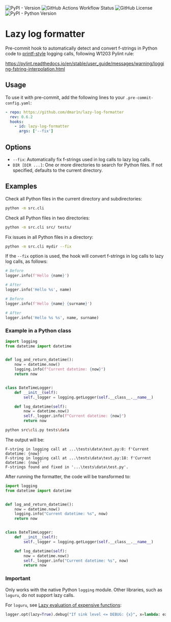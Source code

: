 ![PyPI - Version](https://img.shields.io/pypi/v/lazy-log-formatter) 
![GitHub Actions Workflow Status](https://img.shields.io/github/actions/workflow/status/dmar1n/lazy-log-formatter/.github%2Fworkflows%2Frelease.yaml)
![GitHub License](https://img.shields.io/github/license/dmar1n/lazy-log-formatter)
![PyPI - Python Version](https://img.shields.io/pypi/pyversions/lazy-log-formatter)

# Lazy log formatter

Pre-commit hook to automatically detect and convert f-strings in Python code to 
[printf-style](https://docs.python.org/3/library/stdtypes.html#printf-style-string-formatting) logging calls,
following W1203 Pylint rule:

https://pylint.readthedocs.io/en/stable/user_guide/messages/warning/logging-fstring-interpolation.html

## Usage

To use it with pre-commit, add the following lines to your `.pre-commit-config.yaml`:

```yaml
- repo: https://github.com/dmar1n/lazy-log-formatter
  rev: 0.6.2
  hooks:
    - id: lazy-log-formatter
      args: ['--fix']
```

## Options

- `--fix`: Automatically fix f-strings used in log calls to lazy log calls.
- `DIR [DIR ...]`: One or more directories to search for Python files. If not specified, defaults to the current directory.

## Examples

Check all Python files in the current directory and subdirectories:

```sh
python -m src.cli
```

Check all Python files in two directories:

```sh
python -m src.cli src/ tests/
```

Fix issues in all Python files in a directory:

```sh
python -m src.cli mydir --fix
```

If the `--fix` option is used, the hook will convert f-strings in log calls to lazy log calls, as follows:

```python
# Before
logger.info(f'Hello {name}')

# After
logger.info('Hello %s', name)
```

```python
# Before
logger.info(f'Hello {name} {surname}')

# After
logger.info('Hello %s %s', name, surname)
```

### Example in a Python class

```python
import logging
from datetime import datetime


def log_and_return_datetime():
    now = datetime.now()
    logging.info(f"Current datetime: {now}")
    return now


class DateTimeLogger:
    def __init__(self):
        self._logger = logging.getLogger(self.__class__.__name__)

    def log_datetime(self):
        now = datetime.now()
        self._logger.info(f"Current datetime: {now}")
        return now
```

```bash
python src\cli.py tests\data
```

The output will be:

```text
F-string in logging call at ...\tests\data\test.py:8: f'Current datetime: {now}'
F-string in logging call at ...\tests\data\test.py:18: f'Current datetime: {now}'
F-strings found and fixed in '...\tests\data\test.py'.
```

After running the formatter, the code will be transformed to:

```python
import logging
from datetime import datetime


def log_and_return_datetime():
    now = datetime.now()
    logging.info("Current datetime: %s", now)
    return now


class DateTimeLogger:
    def __init__(self):
        self._logger = logging.getLogger(self.__class__.__name__)

    def log_datetime(self):
        now = datetime.now()
        self._logger.info("Current datetime: %s", now)
        return now
```

### Important

Only works with the native Python `logging` module. Other libraries, such as `loguru`, do not support lazy calls.

For `loguru`, see [Lazy evaluation of expensive functions](https://loguru.readthedocs.io/en/stable/overview.html#lazy-evaluation-of-expensive-functions):

```python
logger.opt(lazy=True).debug("If sink level <= DEBUG: {x}", x=lambda: expensive_function(2**64))
```
